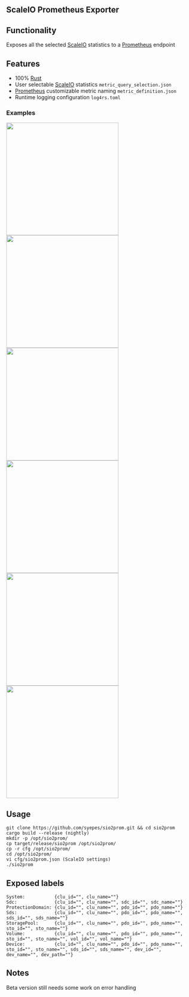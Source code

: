 ## ScaleIO Prometheus Exporter

## Functionality
 Exposes all the selected [ScaleIO](https://store.emc.com/ScaleIO/) statistics to a [Prometheus](https://prometheus.io/) endpoint

## Features
 - 100% [Rust](http://rust-lang.org/)
 - User selectable [ScaleIO](https://store.emc.com/ScaleIO/) statistics `metric_query_selection.json`
 - [Prometheus](https://prometheus.io/) customizable metric naming `metric_definition.json`
 - Runtime logging configuration `log4rs.toml`

### Examples
<img src="https://raw.githubusercontent.com/syepes/sio2prom/master/grafana/sample_global.jpg" target="_blank" width="300">
<img src="https://raw.githubusercontent.com/syepes/sio2prom/master/grafana/sample_pool.jpg" target="_blank" width="300">
<img src="https://raw.githubusercontent.com/syepes/sio2prom/master/grafana/sample_cluster.jpg" target="_blank" width="300">
<img src="https://raw.githubusercontent.com/syepes/sio2prom/master/grafana/sample_sds.jpg" target="_blank" width="300">
<img src="https://raw.githubusercontent.com/syepes/sio2prom/master/grafana/sample_sdc.jpg" target="_blank" width="300">
<img src="https://raw.githubusercontent.com/syepes/sio2prom/master/grafana/sample_volume.jpg" target="_blank" width="300">

## Usage
    git clone https://github.com/syepes/sio2prom.git && cd sio2prom
    cargo build --release (nightly)
    mkdir -p /opt/sio2prom/
    cp target/release/sio2prom /opt/sio2prom/
    cp -r cfg /opt/sio2prom/
    cd /opt/sio2prom/
    vi cfg/sio2prom.json (ScaleIO settings)
    ./sio2prom

## Exposed labels
    System:           {clu_id="", clu_name=""}
    Sdc:              {clu_id="", clu_name="", sdc_id="", sdc_name=""}
    ProtectionDomain: {clu_id="", clu_name="", pdo_id="", pdo_name=""}
    Sds:              {clu_id="", clu_name="", pdo_id="", pdo_name="", sds_id="", sds_name=""}
    StoragePool:      {clu_id="", clu_name="", pdo_id="", pdo_name="", sto_id="", sto_name=""}
    Volume:           {clu_id="", clu_name="", pdo_id="", pdo_name="", sto_id="", sto_name="", vol_id="", vol_name=""}
    Device:           {clu_id="", clu_name="", pdo_id="", pdo_name="", sto_id="", sto_name="", sds_id="", sds_name="", dev_id="", dev_name="", dev_path=""}

## Notes
Beta version still needs some work on error handling

